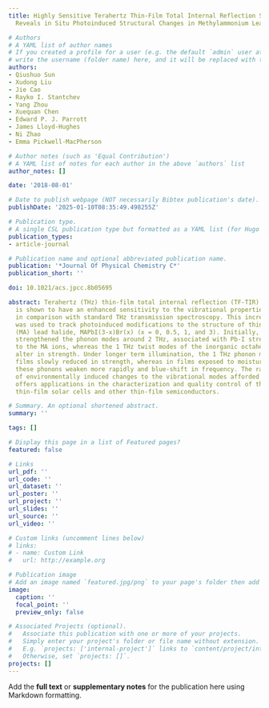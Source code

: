 ```yaml
---
title: Highly Sensitive Terahertz Thin-Film Total Internal Reflection Spectroscopy
  Reveals in Situ Photoinduced Structural Changes in Methylammonium Lead Halide Perovskites

# Authors
# A YAML list of author names
# If you created a profile for a user (e.g. the default `admin` user at `content/authors/admin/`), 
# write the username (folder name) here, and it will be replaced with their full name and linked to their profile.
authors:
- Qiushuo Sun
- Xudong Liu
- Jie Cao
- Rayko I. Stantchev
- Yang Zhou
- Xuequan Chen
- Edward P. J. Parrott
- James Lloyd-Hughes
- Ni Zhao
- Emma Pickwell-MacPherson

# Author notes (such as 'Equal Contribution')
# A YAML list of notes for each author in the above `authors` list
author_notes: []

date: '2018-08-01'

# Date to publish webpage (NOT necessarily Bibtex publication's date).
publishDate: '2025-01-10T08:35:49.498255Z'

# Publication type.
# A single CSL publication type but formatted as a YAML list (for Hugo requirements).
publication_types:
- article-journal

# Publication name and optional abbreviated publication name.
publication: '*Journal Of Physical Chemistry C*'
publication_short: ''

doi: 10.1021/acs.jpcc.8b05695

abstract: Terahertz (THz) thin-film total internal reflection (TF-TIR) spectroscopy
  is shown to have an enhanced sensitivity to the vibrational properties of thin films
  in comparison with standard THz transmission spectroscopy. This increased sensitivity
  was used to track photoinduced modifications to the structure of thin films of methylammonium
  (MA) lead halide, MAPbI(3-x)Br(x) (x = 0, 0.5, 1, and 3). Initially, illumination
  strengthened the phonon modes around 2 THz, associated with Pb-I stretch modes coupled
  to the MA ions, whereas the 1 THz twist modes of the inorganic octahedra did not
  alter in strength. Under longer term illumination, the 1 THz phonon modes of encapsulated
  films slowly reduced in strength, whereas in films exposed to moisture and oxygen,
  these phonons weaken more rapidly and blue-shift in frequency. The rapid monitoring
  of environmentally induced changes to the vibrational modes afforded by TF-TIR spectroscopy
  offers applications in the characterization and quality control of the perovskite
  thin-film solar cells and other thin-film semiconductors.

# Summary. An optional shortened abstract.
summary: ''

tags: []

# Display this page in a list of Featured pages?
featured: false

# Links
url_pdf: ''
url_code: ''
url_dataset: ''
url_poster: ''
url_project: ''
url_slides: ''
url_source: ''
url_video: ''

# Custom links (uncomment lines below)
# links:
# - name: Custom Link
#   url: http://example.org

# Publication image
# Add an image named `featured.jpg/png` to your page's folder then add a caption below.
image:
  caption: ''
  focal_point: ''
  preview_only: false

# Associated Projects (optional).
#   Associate this publication with one or more of your projects.
#   Simply enter your project's folder or file name without extension.
#   E.g. `projects: ['internal-project']` links to `content/project/internal-project/index.md`.
#   Otherwise, set `projects: []`.
projects: []
---
```


Add the **full text** or **supplementary notes** for the publication here using Markdown formatting.
